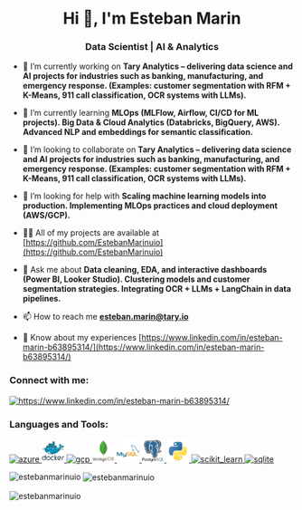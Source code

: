 <h1 align="center">Hi 👋, I'm Esteban Marin</h1>
<h3 align="center">Data Scientist | AI & Analytics </h3>

- 🔭 I’m currently working on **Tary Analytics – delivering data science and AI projects for industries such as banking, manufacturing, and emergency response. (Examples: customer segmentation with RFM + K-Means, 911 call classification, OCR systems with LLMs).**

- 🌱 I’m currently learning **MLOps (MLFlow, Airflow, CI/CD for ML projects). Big Data & Cloud Analytics (Databricks, BigQuery, AWS). Advanced NLP and embeddings for semantic classification.**

- 👯 I’m looking to collaborate on **Tary Analytics – delivering data science and AI projects for industries such as banking, manufacturing, and emergency response. (Examples: customer segmentation with RFM + K-Means, 911 call classification, OCR systems with LLMs).**

- 🤝 I’m looking for help with **Scaling machine learning models into production. Implementing MLOps practices and cloud deployment (AWS/GCP).**

- 👨‍💻 All of my projects are available at [https://github.com/EstebanMarinuio](https://github.com/EstebanMarinuio)

- 💬 Ask me about **Data cleaning, EDA, and interactive dashboards (Power BI, Looker Studio). Clustering models and customer segmentation strategies. Integrating OCR + LLMs + LangChain in data pipelines.**

- 📫 How to reach me **esteban.marin@tary.io**

- 📄 Know about my experiences [https://www.linkedin.com/in/esteban-marin-b63895314/](https://www.linkedin.com/in/esteban-marin-b63895314/)

<h3 align="left">Connect with me:</h3>
<p align="left">
<a href="https://linkedin.com/in/https://www.linkedin.com/in/esteban-marin-b63895314/" target="blank"><img align="center" src="https://raw.githubusercontent.com/rahuldkjain/github-profile-readme-generator/master/src/images/icons/Social/linked-in-alt.svg" alt="https://www.linkedin.com/in/esteban-marin-b63895314/" height="30" width="40" /></a>
</p>

<h3 align="left">Languages and Tools:</h3>
<p align="left"> <a href="https://azure.microsoft.com/en-in/" target="_blank" rel="noreferrer"> <img src="https://www.vectorlogo.zone/logos/microsoft_azure/microsoft_azure-icon.svg" alt="azure" width="40" height="40"/> </a> <a href="https://www.docker.com/" target="_blank" rel="noreferrer"> <img src="https://raw.githubusercontent.com/devicons/devicon/master/icons/docker/docker-original-wordmark.svg" alt="docker" width="40" height="40"/> </a> <a href="https://cloud.google.com" target="_blank" rel="noreferrer"> <img src="https://www.vectorlogo.zone/logos/google_cloud/google_cloud-icon.svg" alt="gcp" width="40" height="40"/> </a> <a href="https://www.mongodb.com/" target="_blank" rel="noreferrer"> <img src="https://raw.githubusercontent.com/devicons/devicon/master/icons/mongodb/mongodb-original-wordmark.svg" alt="mongodb" width="40" height="40"/> </a> <a href="https://www.mysql.com/" target="_blank" rel="noreferrer"> <img src="https://raw.githubusercontent.com/devicons/devicon/master/icons/mysql/mysql-original-wordmark.svg" alt="mysql" width="40" height="40"/> </a> <a href="https://www.postgresql.org" target="_blank" rel="noreferrer"> <img src="https://raw.githubusercontent.com/devicons/devicon/master/icons/postgresql/postgresql-original-wordmark.svg" alt="postgresql" width="40" height="40"/> </a> <a href="https://www.python.org" target="_blank" rel="noreferrer"> <img src="https://raw.githubusercontent.com/devicons/devicon/master/icons/python/python-original.svg" alt="python" width="40" height="40"/> </a> <a href="https://scikit-learn.org/" target="_blank" rel="noreferrer"> <img src="https://upload.wikimedia.org/wikipedia/commons/0/05/Scikit_learn_logo_small.svg" alt="scikit_learn" width="40" height="40"/> </a> <a href="https://www.sqlite.org/" target="_blank" rel="noreferrer"> <img src="https://www.vectorlogo.zone/logos/sqlite/sqlite-icon.svg" alt="sqlite" width="40" height="40"/> </a> </p>

<p><img align="left" src="https://github-readme-stats.vercel.app/api/top-langs?username=estebanmarinuio&show_icons=true&locale=en&layout=compact" alt="estebanmarinuio" /></p>

<p>&nbsp;<img align="center" src="https://github-readme-stats.vercel.app/api?username=estebanmarinuio&show_icons=true&locale=en" alt="estebanmarinuio" /></p>

<p><img align="center" src="https://github-readme-streak-stats.herokuapp.com/?user=estebanmarinuio&" alt="estebanmarinuio" /></p>

